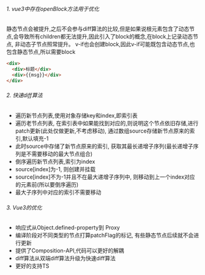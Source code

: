 ###### 1. vue3中存在openBlock方法用于优化
静态节点会被提升,之后不会参与diff算法的比较,但是如果说根元素包含了动态节点,会导致所有children都无法提升,因此引入了block的概念,在block上记录动态节点, 非动态子节点照常提升。
v-if也会创建block,因此v-if可能既包含动态节点,也包含静态节点,所以需要block
```html
<div>
  <div>标题</div>
  <div>{{msg}}</div>
</div>
```


###### 2. 快速diff算法
 - 遍历新节点列表,使用对象存储key和index,即索引表
 - 遍历老节点列表, 在索引表中如果能找到对应的,则说明这个节点依旧存储,进行patch更新(此处仅做更新,不考虑移动), 通过数组source存储新节点原来的索引,默认填充-1
 - 此时source中存储了新节点原来的索引, 获取其最长递增子序列(最长递增子序列是不需要移动的最大节点组合)
 - 倒序遍历新节点列表,索引为index
  - source\[index]为-1, 则创建并挂载
  - source\[index]不为-1并且不在最大递增子序列中, 则移动到上一个index对应的元素前(所以要倒序遍历)
  - 最大子序列中对应的索引不需要移动


###### 3. Vue3的优化
 - 响应式从Object.defined-property到 Proxy
 - 编译阶段对不同类型的节点打算patchFlag的标记, 有些静态节点后续就不会进行更新
 - 提供了Composition-API,代码可以更好的解耦
 - diff算法从双端diff算法升级为快速diff算法
 - 更好的支持TS